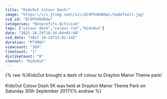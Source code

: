```yaml
---
title: "KidsOut Colour Dash!"
image: "https:\/\/i.ytimg.com\/vi\/Ql9FhU0dKQw\/hqdefault.jpg"
vid_id: "Ql9FhU0dKQw"
categories: "Nonprofits-Activism"
tags: ["colour dash","colour run","KidsOut"]
date: "2021-10-29T18:16:04+03:00"
vid_date: "2017-10-10T15:02:14Z"
duration: "PT3M8S"
viewcount: "389"
likeCount: "1"
dislikeCount: "0"
channel: "KidsOut"
---
```

{% raw %}KidsOut brought a dash of colour to Drayton Manor Theme park!<br /><br />KidsOut Colour Dash 5K was held at Drayton Manor Theme Park on Saturday 30th September 2017!{% endraw %}
